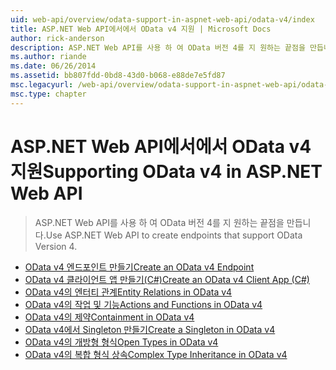 ```yaml
---
uid: web-api/overview/odata-support-in-aspnet-web-api/odata-v4/index
title: ASP.NET Web API에서에서 OData v4 지원 | Microsoft Docs
author: rick-anderson
description: ASP.NET Web API를 사용 하 여 OData 버전 4를 지 원하는 끝점을 만듭니다.
ms.author: riande
ms.date: 06/26/2014
ms.assetid: bb807fdd-0bd8-43d0-b068-e88de7e5fd87
msc.legacyurl: /web-api/overview/odata-support-in-aspnet-web-api/odata-v4
msc.type: chapter
---
```

<a name="supporting-odata-v4-in-aspnet-web-api"></a><span data-ttu-id="dc790-103">ASP.NET Web API에서에서 OData v4 지원</span><span class="sxs-lookup"><span data-stu-id="dc790-103">Supporting OData v4 in ASP.NET Web API</span></span>
====================
> <span data-ttu-id="dc790-104">ASP.NET Web API를 사용 하 여 OData 버전 4를 지 원하는 끝점을 만듭니다.</span><span class="sxs-lookup"><span data-stu-id="dc790-104">Use ASP.NET Web API to create endpoints that support OData Version 4.</span></span>


- [<span data-ttu-id="dc790-105">OData v4 엔드포인트 만들기</span><span class="sxs-lookup"><span data-stu-id="dc790-105">Create an OData v4 Endpoint</span></span>](create-an-odata-v4-endpoint.md)
- [<span data-ttu-id="dc790-106">OData v4 클라이언트 앱 만들기(C#)</span><span class="sxs-lookup"><span data-stu-id="dc790-106">Create an OData v4 Client App (C#)</span></span>](create-an-odata-v4-client-app.md)
- [<span data-ttu-id="dc790-107">OData v4의 엔터티 관계</span><span class="sxs-lookup"><span data-stu-id="dc790-107">Entity Relations in OData v4</span></span>](entity-relations-in-odata-v4.md)
- [<span data-ttu-id="dc790-108">OData v4의 작업 및 기능</span><span class="sxs-lookup"><span data-stu-id="dc790-108">Actions and Functions in OData v4</span></span>](odata-actions-and-functions.md)
- [<span data-ttu-id="dc790-109">OData v4의 제약</span><span class="sxs-lookup"><span data-stu-id="dc790-109">Containment in OData v4</span></span>](odata-containment-in-web-api-22.md)
- [<span data-ttu-id="dc790-110">OData v4에서 Singleton 만들기</span><span class="sxs-lookup"><span data-stu-id="dc790-110">Create a Singleton in OData v4</span></span>](using-a-singleton-in-an-odata-endpoint-in-web-api-22.md)
- [<span data-ttu-id="dc790-111">OData v4의 개방형 형식</span><span class="sxs-lookup"><span data-stu-id="dc790-111">Open Types in OData v4</span></span>](use-open-types-in-odata-v4.md)
- [<span data-ttu-id="dc790-112">OData v4의 복합 형식 상속</span><span class="sxs-lookup"><span data-stu-id="dc790-112">Complex Type Inheritance in OData v4</span></span>](complex-type-inheritance-in-odata-v4.md)
